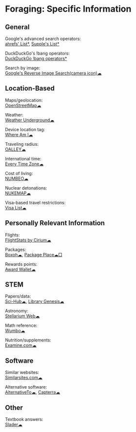# Foraging: Specific Information

## General

Google's advanced search operators:  
[ahrefs' List*](https://supple.com.au/tools/google-advanced-search-operators/),
[Supple's List*](https://ahrefs.com/blog/google-advanced-search-operators/)

DuckDuckGo's !bang operators:  
[DuckDuckGo !bang operators*](https://mosermichael.github.io/duckduckbang/html/main.html)

Search by image:  
[Google's Reverse Image Search(camera icon)☁](https://images.google.com/)

## Location-Based

Maps/geolocation:  
[OpenStreetMap☁](https://www.openstreetmap.org/about)

Weather:  
[Weather Underground☁](https://www.wunderground.com/)

Device location tag:  
[Where Am I☁](https://ctrlq.org/maps/where/)

Traveling radius:  
[OALLEY☁](https://www.oalley.net/)

International time:  
[Every Time Zone☁](https://everytimezone.com/)

Cost of living:  
[NUMBEO☁](https://www.numbeo.com/)

Nuclear detonations:  
[NUKEMAP☁](https://nuclearsecrecy.com/nukemap/)

Visa-based travel restrictions:  
[Visa List☁](https://visalist.io/)

## Personally Relevant Information

Flights:  
[FlightStats by Cirium☁](https://www.flightstats.com)

Packages:  
[Boxoh☁](http://www.boxoh.com/),
[Package Place☁□](https://package.place/)

Rewards points:  
[Award Wallet☁](https://awardwallet.com/)

## STEM

Papers/data:  
[Sci-Hub☁](https://sci-hub.se/),
[Library Genesis☁](https://libgen.is/)

Astronomy:  
[Stellarium Web☁](https://stellarium-web.org/)

Math reference:  
[Wumbo☁](https://wumbo.net/)

Nutrition/supplements:  
[Examine.com☁](https://examine.com/)

## Software

Similar websites:  
[Similarsites.com☁](https://www.similarsites.com/)

Alternative software:  
[AlternativeTo☁](https://alternativeto.net/),
[Capterra☁](https://www.capterra.com/)

## Other

Textbook answers:  
[Slader☁](https://www.slader.com/)
